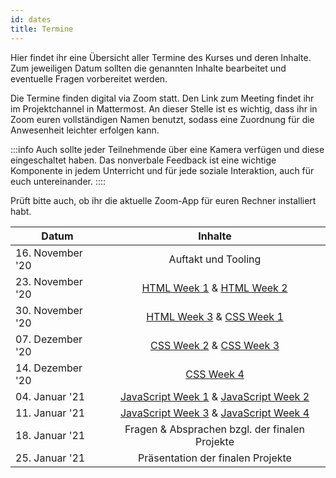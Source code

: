 ```yaml
---
id: dates
title: Termine
---
```


Hier findet ihr eine Übersicht aller Termine des Kurses und deren Inhalte. Zum jeweiligen Datum sollten die genannten Inhalte bearbeitet und eventuelle Fragen vorbereitet werden.

Die Termine finden digital via Zoom statt. Den Link zum Meeting findet ihr im Projektchannel in Mattermost. An dieser Stelle ist es wichtig, dass ihr in Zoom euren vollständigen Namen benutzt, sodass eine Zuordnung für die Anwesenheit leichter erfolgen kann.

:::info
Auch sollte jeder Teilnehmende über eine Kamera verfügen und diese eingeschaltet haben.
Das nonverbale Feedback ist eine wichtige Komponente in jedem Unterricht und für jede soziale Interaktion, auch für euch untereinander.
::::

Prüft bitte auch, ob ihr die aktuelle Zoom-App für euren Rechner installiert habt.

| Datum            |                                                         Inhalte                                                          |
| ---------------- | :----------------------------------------------------------------------------------------------------------------------: |
| 16. November '20 |                                                   Auftakt und Tooling                                                    |
| 23. November '20 |  [HTML Week 1](https://www.coursera.org/learn/html/home/week/1) & [HTML Week 2](https://www.coursera.org/learn/html/home/week/2)   |
| 30. November '20 | [HTML Week 3](https://www.coursera.org/learn/html/home/week/3) & [CSS Week 1](https://www.coursera.org/learn/introcss/home/week/1) |
| 07. Dezember '20 | [CSS Week 2](https://www.coursera.org/learn/introcss/home/week/2) & [CSS Week 3](https://www.coursera.org/learn/introcss/home/week/3) |
| 14. Dezember '20 | [CSS Week 4](https://www.coursera.org/learn/introcss/home/week/4) |
| 04. Januar '21 | [JavaScript Week 1](https://www.coursera.org/learn/javascript/home/week/1) & [JavaScript Week 2](https://www.coursera.org/learn/javascript/home/week/2) |
| 11. Januar '21 | [JavaScript Week 3](https://www.coursera.org/learn/javascript/home/week/3) & [JavaScript Week 4](https://www.coursera.org/learn/javascript/home/week/4) |
| 18. Januar '21 | Fragen & Absprachen bzgl. der finalen Projekte |
| 25. Januar '21 | Präsentation der finalen Projekte |
